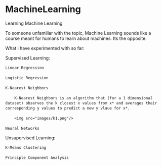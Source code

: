 # MachineLearning
Learning Machine Learning

To someone unfamiliar with the topic, Machine Learning sounds like a course meant for humans to learn about machines. 
Its the opposite.

What i have experimented with so far:

Supervised Learning:

    Linear Regression
  
    Logistic Regression
  
    K-Nearest Neighbors
        
        K-Nearest Neighbors is an algorithm that (for a 1 dimensional dataset) observes the k closest x values from x* and averages their corresponding y values to predict a new y vlaue for x*.
        
        <img src="images/k1.png"/>
        
    Neural Networks
  
  
Unsupervised Learning:

    K-Means Clustering
  
    Principle Component Analysis
  

